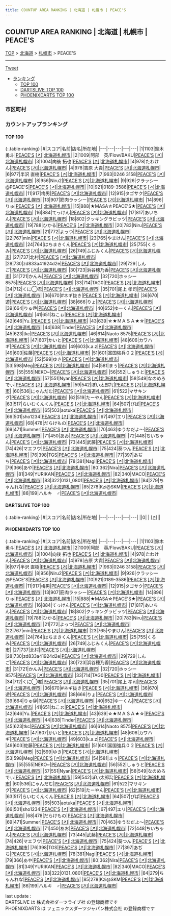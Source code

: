 ```yaml
---
title: COUNTUP AREA RANKING | 北海道 | 札幌市 | PEACE'S
---
```

## COUNTUP AREA RANKING | 北海道 | 札幌市 | PEACE'S

[TOP](/darts/rank/) > [北海道](/darts/rank/北海道/) > [札幌市](/darts/rank/北海道/札幌市/) > PEACE'S

___

<a href="https://twitter.com/share?ref_src=twsrc%5Etfw" data-text="COUNTUP AREA RANKING | 北海道札幌市PEACE'S" class="twitter-share-button" data-hashtags="DARTSLIVE,PHOENIXDARTS,darts,ダーツ" data-show-count="false">Tweet</a>

* [ランキング](#カウントアップランキング)
    * [TOP 100](#top-100)
    * [DARTSLIVE TOP 100](#dartslive-top-100)
    * [PHOENIXDARTS TOP 100](#phoenixdarts-top-100)

### 市区町村

<ul>

</ul>

### カウントアップランキング

#### TOP 100



{:.table-ranking}
|#|スコア|名前|店名|所在地|
|---|---|---|---|---|
|1|1103|<span class="rank-name-pd">鈴木 勇斗</span>|<a href="/darts/rank/shops/92850.html">PEACE'S</a> <a href="https://vs.phoenixdarts.com/jp/shop/shopDetailInfo/s_92850?s_seq=92850">[↗]</a>|<a href="/darts/rank/北海道/札幌市">北海道札幌市</a>|
|2|1009|<span class="rank-name-pd">阿部　英/Flow/BAKU</span>|<a href="/darts/rank/shops/92850.html">PEACE'S</a> <a href="https://vs.phoenixdarts.com/jp/shop/shopDetailInfo/s_92850?s_seq=92850">[↗]</a>|<a href="/darts/rank/北海道/札幌市">北海道札幌市</a>|
|3|1004|<span class="rank-name-pd">向後 拓也</span>|<a href="/darts/rank/shops/92850.html">PEACE'S</a> <a href="https://vs.phoenixdarts.com/jp/shop/shopDetailInfo/s_92850?s_seq=92850">[↗]</a>|<a href="/darts/rank/北海道/札幌市">北海道札幌市</a>|
|4|978|<span class="rank-name-pd">たわけん</span>|<a href="/darts/rank/shops/92850.html">PEACE'S</a> <a href="https://vs.phoenixdarts.com/jp/shop/shopDetailInfo/s_92850?s_seq=92850">[↗]</a>|<a href="/darts/rank/北海道/札幌市">北海道札幌市</a>|
|4|978|<span class="rank-name-pd"><span class="pro-icon-pd"></span>吉原 大貴</span>|<a href="/darts/rank/shops/92850.html">PEACE'S</a> <a href="https://vs.phoenixdarts.com/jp/shop/shopDetailInfo/s_92850?s_seq=92850">[↗]</a>|<a href="/darts/rank/北海道/札幌市">北海道札幌市</a>|
|6|977|<span class="rank-name-pd">半沢 直樹</span>|<a href="/darts/rank/shops/92850.html">PEACE'S</a> <a href="https://vs.phoenixdarts.com/jp/shop/shopDetailInfo/s_92850?s_seq=92850">[↗]</a>|<a href="/darts/rank/北海道/札幌市">北海道札幌市</a>|
|7|963|<span class="rank-name-pd">0246 3158</span>|<a href="/darts/rank/shops/92850.html">PEACE'S</a> <a href="https://vs.phoenixdarts.com/jp/shop/shopDetailInfo/s_92850?s_seq=92850">[↗]</a>|<a href="/darts/rank/北海道/札幌市">北海道札幌市</a>|
|8|956|<span class="rank-name-pd">Niru2</span>|<a href="/darts/rank/shops/92850.html">PEACE'S</a> <a href="https://vs.phoenixdarts.com/jp/shop/shopDetailInfo/s_92850?s_seq=92850">[↗]</a>|<a href="/darts/rank/北海道/札幌市">北海道札幌市</a>|
|9|926|<span class="rank-name-pd">クラッシー@PEACE&#x27;S</span>|<a href="/darts/rank/shops/92850.html">PEACE'S</a> <a href="https://vs.phoenixdarts.com/jp/shop/shopDetailInfo/s_92850?s_seq=92850">[↗]</a>|<a href="/darts/rank/北海道/札幌市">北海道札幌市</a>|
|10|921|<span class="rank-name-pd">0189-3586</span>|<a href="/darts/rank/shops/92850.html">PEACE'S</a> <a href="https://vs.phoenixdarts.com/jp/shop/shopDetailInfo/s_92850?s_seq=92850">[↗]</a>|<a href="/darts/rank/北海道/札幌市">北海道札幌市</a>|
|11|917|<span class="rank-name-pd">梅男</span>|<a href="/darts/rank/shops/92850.html">PEACE'S</a> <a href="https://vs.phoenixdarts.com/jp/shop/shopDetailInfo/s_92850?s_seq=92850">[↗]</a>|<a href="/darts/rank/北海道/札幌市">北海道札幌市</a>|
|12|915|<span class="rank-name-pd">タゴサク</span>|<a href="/darts/rank/shops/92850.html">PEACE'S</a> <a href="https://vs.phoenixdarts.com/jp/shop/shopDetailInfo/s_92850?s_seq=92850">[↗]</a>|<a href="/darts/rank/北海道/札幌市">北海道札幌市</a>|
|13|907|<span class="rank-name-pd">筋肉ラッシー</span>|<a href="/darts/rank/shops/92850.html">PEACE'S</a> <a href="https://vs.phoenixdarts.com/jp/shop/shopDetailInfo/s_92850?s_seq=92850">[↗]</a>|<a href="/darts/rank/北海道/札幌市">北海道札幌市</a>|
|14|896|<span class="rank-name-pd">りゅ</span>|<a href="/darts/rank/shops/92850.html">PEACE'S</a> <a href="https://vs.phoenixdarts.com/jp/shop/shopDetailInfo/s_92850?s_seq=92850">[↗]</a>|<a href="/darts/rank/北海道/札幌市">北海道札幌市</a>|
|15|888|<span class="rank-name-pd">★MASA☆PEACE&#x27;S★</span>|<a href="/darts/rank/shops/92850.html">PEACE'S</a> <a href="https://vs.phoenixdarts.com/jp/shop/shopDetailInfo/s_92850?s_seq=92850">[↗]</a>|<a href="/darts/rank/北海道/札幌市">北海道札幌市</a>|
|16|884|<span class="rank-name-pd">てっけん</span>|<a href="/darts/rank/shops/92850.html">PEACE'S</a> <a href="https://vs.phoenixdarts.com/jp/shop/shopDetailInfo/s_92850?s_seq=92850">[↗]</a>|<a href="/darts/rank/北海道/札幌市">北海道札幌市</a>|
|17|817|<span class="rank-name-pd">あいちん</span>|<a href="/darts/rank/shops/92850.html">PEACE'S</a> <a href="https://vs.phoenixdarts.com/jp/shop/shopDetailInfo/s_92850?s_seq=92850">[↗]</a>|<a href="/darts/rank/北海道/札幌市">北海道札幌市</a>|
|18|802|<span class="rank-name-pd">クッキングラビッツ</span>|<a href="/darts/rank/shops/92850.html">PEACE'S</a> <a href="https://vs.phoenixdarts.com/jp/shop/shopDetailInfo/s_92850?s_seq=92850">[↗]</a>|<a href="/darts/rank/北海道/札幌市">北海道札幌市</a>|
|19|788|<span class="rank-name-pd">ひかる</span>|<a href="/darts/rank/shops/92850.html">PEACE'S</a> <a href="https://vs.phoenixdarts.com/jp/shop/shopDetailInfo/s_92850?s_seq=92850">[↗]</a>|<a href="/darts/rank/北海道/札幌市">北海道札幌市</a>|
|20|783|<span class="rank-name-pd">Niru</span>|<a href="/darts/rank/shops/92850.html">PEACE'S</a> <a href="https://vs.phoenixdarts.com/jp/shop/shopDetailInfo/s_92850?s_seq=92850">[↗]</a>|<a href="/darts/rank/北海道/札幌市">北海道札幌市</a>|
|21|772|<span class="rank-name-pd">よっつ</span>|<a href="/darts/rank/shops/92850.html">PEACE'S</a> <a href="https://vs.phoenixdarts.com/jp/shop/shopDetailInfo/s_92850?s_seq=92850">[↗]</a>|<a href="/darts/rank/北海道/札幌市">北海道札幌市</a>|
|22|767|<span class="rank-name-pd">min</span>|<a href="/darts/rank/shops/92850.html">PEACE'S</a> <a href="https://vs.phoenixdarts.com/jp/shop/shopDetailInfo/s_92850?s_seq=92850">[↗]</a>|<a href="/darts/rank/北海道/札幌市">北海道札幌市</a>|
|23|765|<span class="rank-name-pd">やまけん</span>|<a href="/darts/rank/shops/92850.html">PEACE'S</a> <a href="https://vs.phoenixdarts.com/jp/shop/shopDetailInfo/s_92850?s_seq=92850">[↗]</a>|<a href="/darts/rank/北海道/札幌市">北海道札幌市</a>|
|24|764|<span class="rank-name-pd">はちまきくん</span>|<a href="/darts/rank/shops/92850.html">PEACE'S</a> <a href="https://vs.phoenixdarts.com/jp/shop/shopDetailInfo/s_92850?s_seq=92850">[↗]</a>|<a href="/darts/rank/北海道/札幌市">北海道札幌市</a>|
|25|755|<span class="rank-name-pd">くろみ</span>|<a href="/darts/rank/shops/92850.html">PEACE'S</a> <a href="https://vs.phoenixdarts.com/jp/shop/shopDetailInfo/s_92850?s_seq=92850">[↗]</a>|<a href="/darts/rank/北海道/札幌市">北海道札幌市</a>|
|26|749|<span class="rank-name-pd">ふじみくん</span>|<a href="/darts/rank/shops/92850.html">PEACE'S</a> <a href="https://vs.phoenixdarts.com/jp/shop/shopDetailInfo/s_92850?s_seq=92850">[↗]</a>|<a href="/darts/rank/北海道/札幌市">北海道札幌市</a>|
|27|737|<span class="rank-name-pd">北村</span>|<a href="/darts/rank/shops/92850.html">PEACE'S</a> <a href="https://vs.phoenixdarts.com/jp/shop/shopDetailInfo/s_92850?s_seq=92850">[↗]</a>|<a href="/darts/rank/北海道/札幌市">北海道札幌市</a>|
|28|730|<span class="rank-name-pd">zd833a41924d2e</span>|<a href="/darts/rank/shops/92850.html">PEACE'S</a> <a href="https://vs.phoenixdarts.com/jp/shop/shopDetailInfo/s_92850?s_seq=92850">[↗]</a>|<a href="/darts/rank/北海道/札幌市">北海道札幌市</a>|
|29|729|<span class="rank-name-pd">しんご</span>|<a href="/darts/rank/shops/92850.html">PEACE'S</a> <a href="https://vs.phoenixdarts.com/jp/shop/shopDetailInfo/s_92850?s_seq=92850">[↗]</a>|<a href="/darts/rank/北海道/札幌市">北海道札幌市</a>|
|30|723|<span class="rank-name-pd">浜谷穂乃香</span>|<a href="/darts/rank/shops/92850.html">PEACE'S</a> <a href="https://vs.phoenixdarts.com/jp/shop/shopDetailInfo/s_92850?s_seq=92850">[↗]</a>|<a href="/darts/rank/北海道/札幌市">北海道札幌市</a>|
|31|721|<span class="rank-name-pd">かんみ</span>|<a href="/darts/rank/shops/92850.html">PEACE'S</a> <a href="https://vs.phoenixdarts.com/jp/shop/shopDetailInfo/s_92850?s_seq=92850">[↗]</a>|<a href="/darts/rank/北海道/札幌市">北海道札幌市</a>|
|32|720|<span class="rank-name-pd">ホッシー 8575</span>|<a href="/darts/rank/shops/92850.html">PEACE'S</a> <a href="https://vs.phoenixdarts.com/jp/shop/shopDetailInfo/s_92850?s_seq=92850">[↗]</a>|<a href="/darts/rank/北海道/札幌市">北海道札幌市</a>|
|33|714|<span class="rank-name-pd">TAG0</span>|<a href="/darts/rank/shops/92850.html">PEACE'S</a> <a href="https://vs.phoenixdarts.com/jp/shop/shopDetailInfo/s_92850?s_seq=92850">[↗]</a>|<a href="/darts/rank/北海道/札幌市">北海道札幌市</a>|
|34|712|<span class="rank-name-pd">くに◯君</span>|<a href="/darts/rank/shops/92850.html">PEACE'S</a> <a href="https://vs.phoenixdarts.com/jp/shop/shopDetailInfo/s_92850?s_seq=92850">[↗]</a>|<a href="/darts/rank/北海道/札幌市">北海道札幌市</a>|
|35|701|<span class="rank-name-pd">尾上 孝司</span>|<a href="/darts/rank/shops/92850.html">PEACE'S</a> <a href="https://vs.phoenixdarts.com/jp/shop/shopDetailInfo/s_92850?s_seq=92850">[↗]</a>|<a href="/darts/rank/北海道/札幌市">北海道札幌市</a>|
|36|670|<span class="rank-name-pd">#ネギ抜き</span>|<a href="/darts/rank/shops/92850.html">PEACE'S</a> <a href="https://vs.phoenixdarts.com/jp/shop/shopDetailInfo/s_92850?s_seq=92850">[↗]</a>|<a href="/darts/rank/北海道/札幌市">北海道札幌市</a>|
|36|670|<span class="rank-name-pd">遊</span>|<a href="/darts/rank/shops/92850.html">PEACE'S</a> <a href="https://vs.phoenixdarts.com/jp/shop/shopDetailInfo/s_92850?s_seq=92850">[↗]</a>|<a href="/darts/rank/北海道/札幌市">北海道札幌市</a>|
|38|666|<span class="rank-name-pd">りょ</span>|<a href="/darts/rank/shops/92850.html">PEACE'S</a> <a href="https://vs.phoenixdarts.com/jp/shop/shopDetailInfo/s_92850?s_seq=92850">[↗]</a>|<a href="/darts/rank/北海道/札幌市">北海道札幌市</a>|
|39|664|<span class="rank-name-pd">りゅ@</span>|<a href="/darts/rank/shops/92850.html">PEACE'S</a> <a href="https://vs.phoenixdarts.com/jp/shop/shopDetailInfo/s_92850?s_seq=92850">[↗]</a>|<a href="/darts/rank/北海道/札幌市">北海道札幌市</a>|
|40|652|<span class="rank-name-pd">ゆーくん</span>|<a href="/darts/rank/shops/92850.html">PEACE'S</a> <a href="https://vs.phoenixdarts.com/jp/shop/shopDetailInfo/s_92850?s_seq=92850">[↗]</a>|<a href="/darts/rank/北海道/札幌市">北海道札幌市</a>|
|41|651|<span class="rank-name-pd">ねこぉ</span>|<a href="/darts/rank/shops/92850.html">PEACE'S</a> <a href="https://vs.phoenixdarts.com/jp/shop/shopDetailInfo/s_92850?s_seq=92850">[↗]</a>|<a href="/darts/rank/北海道/札幌市">北海道札幌市</a>|
|42|646|<span class="rank-name-pd">Yu.</span>|<a href="/darts/rank/shops/92850.html">PEACE'S</a> <a href="https://vs.phoenixdarts.com/jp/shop/shopDetailInfo/s_92850?s_seq=92850">[↗]</a>|<a href="/darts/rank/北海道/札幌市">北海道札幌市</a>|
|43|639|<span class="rank-name-pd">☆★ＭＡＳＡ★☆</span>|<a href="/darts/rank/shops/92850.html">PEACE'S</a> <a href="https://vs.phoenixdarts.com/jp/shop/shopDetailInfo/s_92850?s_seq=92850">[↗]</a>|<a href="/darts/rank/北海道/札幌市">北海道札幌市</a>|
|44|638|<span class="rank-name-pd">Tinder</span>|<a href="/darts/rank/shops/92850.html">PEACE'S</a> <a href="https://vs.phoenixdarts.com/jp/shop/shopDetailInfo/s_92850?s_seq=92850">[↗]</a>|<a href="/darts/rank/北海道/札幌市">北海道札幌市</a>|
|45|623|<span class="rank-name-pd">tkc</span>|<a href="/darts/rank/shops/92850.html">PEACE'S</a> <a href="https://vs.phoenixdarts.com/jp/shop/shopDetailInfo/s_92850?s_seq=92850">[↗]</a>|<a href="/darts/rank/北海道/札幌市">北海道札幌市</a>|
|46|614|<span class="rank-name-pd">Naoto 8575</span>|<a href="/darts/rank/shops/92850.html">PEACE'S</a> <a href="https://vs.phoenixdarts.com/jp/shop/shopDetailInfo/s_92850?s_seq=92850">[↗]</a>|<a href="/darts/rank/北海道/札幌市">北海道札幌市</a>|
|47|607|<span class="rank-name-pd">かいと</span>|<a href="/darts/rank/shops/92850.html">PEACE'S</a> <a href="https://vs.phoenixdarts.com/jp/shop/shopDetailInfo/s_92850?s_seq=92850">[↗]</a>|<a href="/darts/rank/北海道/札幌市">北海道札幌市</a>|
|48|606|<span class="rank-name-pd">カワハギ</span>|<a href="/darts/rank/shops/92850.html">PEACE'S</a> <a href="https://vs.phoenixdarts.com/jp/shop/shopDetailInfo/s_92850?s_seq=92850">[↗]</a>|<a href="/darts/rank/北海道/札幌市">北海道札幌市</a>|
|49|603|<span class="rank-name-pd">k.a.z</span>|<a href="/darts/rank/shops/92850.html">PEACE'S</a> <a href="https://vs.phoenixdarts.com/jp/shop/shopDetailInfo/s_92850?s_seq=92850">[↗]</a>|<a href="/darts/rank/北海道/札幌市">北海道札幌市</a>|
|49|603|<span class="rank-name-pd">佐藤</span>|<a href="/darts/rank/shops/92850.html">PEACE'S</a> <a href="https://vs.phoenixdarts.com/jp/shop/shopDetailInfo/s_92850?s_seq=92850">[↗]</a>|<a href="/darts/rank/北海道/札幌市">北海道札幌市</a>|
|51|601|<span class="rank-name-pd">富国強兵０２</span>|<a href="/darts/rank/shops/92850.html">PEACE'S</a> <a href="https://vs.phoenixdarts.com/jp/shop/shopDetailInfo/s_92850?s_seq=92850">[↗]</a>|<a href="/darts/rank/北海道/札幌市">北海道札幌市</a>|
|52|599|<span class="rank-name-pd">ゆき</span>|<a href="/darts/rank/shops/92850.html">PEACE'S</a> <a href="https://vs.phoenixdarts.com/jp/shop/shopDetailInfo/s_92850?s_seq=92850">[↗]</a>|<a href="/darts/rank/北海道/札幌市">北海道札幌市</a>|
|53|598|<span class="rank-name-pd">Meg</span>|<a href="/darts/rank/shops/92850.html">PEACE'S</a> <a href="https://vs.phoenixdarts.com/jp/shop/shopDetailInfo/s_92850?s_seq=92850">[↗]</a>|<a href="/darts/rank/北海道/札幌市">北海道札幌市</a>|
|54|581|<span class="rank-name-pd">まぅ</span>|<a href="/darts/rank/shops/92850.html">PEACE'S</a> <a href="https://vs.phoenixdarts.com/jp/shop/shopDetailInfo/s_92850?s_seq=92850">[↗]</a>|<a href="/darts/rank/北海道/札幌市">北海道札幌市</a>|
|55|555|<span class="rank-name-pd">NEKO~</span>|<a href="/darts/rank/shops/92850.html">PEACE'S</a> <a href="https://vs.phoenixdarts.com/jp/shop/shopDetailInfo/s_92850?s_seq=92850">[↗]</a>|<a href="/darts/rank/北海道/札幌市">北海道札幌市</a>|
|56|552|<span class="rank-name-pd">しゅうと</span>|<a href="/darts/rank/shops/92850.html">PEACE'S</a> <a href="https://vs.phoenixdarts.com/jp/shop/shopDetailInfo/s_92850?s_seq=92850">[↗]</a>|<a href="/darts/rank/北海道/札幌市">北海道札幌市</a>|
|57|551|<span class="rank-name-pd">Nyan</span>|<a href="/darts/rank/shops/92850.html">PEACE'S</a> <a href="https://vs.phoenixdarts.com/jp/shop/shopDetailInfo/s_92850?s_seq=92850">[↗]</a>|<a href="/darts/rank/北海道/札幌市">北海道札幌市</a>|
|58|549|<span class="rank-name-pd">なのめろでぃ</span>|<a href="/darts/rank/shops/92850.html">PEACE'S</a> <a href="https://vs.phoenixdarts.com/jp/shop/shopDetailInfo/s_92850?s_seq=92850">[↗]</a>|<a href="/darts/rank/北海道/札幌市">北海道札幌市</a>|
|59|542|<span class="rank-name-pd">ぽい太郎㌠</span>|<a href="/darts/rank/shops/92850.html">PEACE'S</a> <a href="https://vs.phoenixdarts.com/jp/shop/shopDetailInfo/s_92850?s_seq=92850">[↗]</a>|<a href="/darts/rank/北海道/札幌市">北海道札幌市</a>|
|60|536|<span class="rank-name-pd">にゃんだむ</span>|<a href="/darts/rank/shops/92850.html">PEACE'S</a> <a href="https://vs.phoenixdarts.com/jp/shop/shopDetailInfo/s_92850?s_seq=92850">[↗]</a>|<a href="/darts/rank/北海道/札幌市">北海道札幌市</a>|
|61|522|<span class="rank-name-pd">マサキング</span>|<a href="/darts/rank/shops/92850.html">PEACE'S</a> <a href="https://vs.phoenixdarts.com/jp/shop/shopDetailInfo/s_92850?s_seq=92850">[↗]</a>|<a href="/darts/rank/北海道/札幌市">北海道札幌市</a>|
|62|519|<span class="rank-name-pd">たーやん</span>|<a href="/darts/rank/shops/92850.html">PEACE'S</a> <a href="https://vs.phoenixdarts.com/jp/shop/shopDetailInfo/s_92850?s_seq=92850">[↗]</a>|<a href="/darts/rank/北海道/札幌市">北海道札幌市</a>|
|63|517|<span class="rank-name-pd">らいむくんくん</span>|<a href="/darts/rank/shops/92850.html">PEACE'S</a> <a href="https://vs.phoenixdarts.com/jp/shop/shopDetailInfo/s_92850?s_seq=92850">[↗]</a>|<a href="/darts/rank/北海道/札幌市">北海道札幌市</a>|
|64|507|<span class="rank-name-pd">ぴぱ</span>|<a href="/darts/rank/shops/92850.html">PEACE'S</a> <a href="https://vs.phoenixdarts.com/jp/shop/shopDetailInfo/s_92850?s_seq=92850">[↗]</a>|<a href="/darts/rank/北海道/札幌市">北海道札幌市</a>|
|65|503|<span class="rank-name-pd">aotuka</span>|<a href="/darts/rank/shops/92850.html">PEACE'S</a> <a href="https://vs.phoenixdarts.com/jp/shop/shopDetailInfo/s_92850?s_seq=92850">[↗]</a>|<a href="/darts/rank/北海道/札幌市">北海道札幌市</a>|
|66|501|<span class="rank-name-pd">sho1234</span>|<a href="/darts/rank/shops/92850.html">PEACE'S</a> <a href="https://vs.phoenixdarts.com/jp/shop/shopDetailInfo/s_92850?s_seq=92850">[↗]</a>|<a href="/darts/rank/北海道/札幌市">北海道札幌市</a>|
|67|497|<span class="rank-name-pd">エリ</span>|<a href="/darts/rank/shops/92850.html">PEACE'S</a> <a href="https://vs.phoenixdarts.com/jp/shop/shopDetailInfo/s_92850?s_seq=92850">[↗]</a>|<a href="/darts/rank/北海道/札幌市">北海道札幌市</a>|
|68|478|<span class="rank-name-pd">だらけもの</span>|<a href="/darts/rank/shops/92850.html">PEACE'S</a> <a href="https://vs.phoenixdarts.com/jp/shop/shopDetailInfo/s_92850?s_seq=92850">[↗]</a>|<a href="/darts/rank/北海道/札幌市">北海道札幌市</a>|
|69|471|<span class="rank-name-pd">Summer</span>|<a href="/darts/rank/shops/92850.html">PEACE'S</a> <a href="https://vs.phoenixdarts.com/jp/shop/shopDetailInfo/s_92850?s_seq=92850">[↗]</a>|<a href="/darts/rank/北海道/札幌市">北海道札幌市</a>|
|70|463|<span class="rank-name-pd">ゆうなだよ〜</span>|<a href="/darts/rank/shops/92850.html">PEACE'S</a> <a href="https://vs.phoenixdarts.com/jp/shop/shopDetailInfo/s_92850?s_seq=92850">[↗]</a>|<a href="/darts/rank/北海道/札幌市">北海道札幌市</a>|
|71|450|<span class="rank-name-pd">あお</span>|<a href="/darts/rank/shops/92850.html">PEACE'S</a> <a href="https://vs.phoenixdarts.com/jp/shop/shopDetailInfo/s_92850?s_seq=92850">[↗]</a>|<a href="/darts/rank/北海道/札幌市">北海道札幌市</a>|
|72|448|<span class="rank-name-pd">ちいちゃん</span>|<a href="/darts/rank/shops/92850.html">PEACE'S</a> <a href="https://vs.phoenixdarts.com/jp/shop/shopDetailInfo/s_92850?s_seq=92850">[↗]</a>|<a href="/darts/rank/北海道/札幌市">北海道札幌市</a>|
|73|445|<span class="rank-name-pd">武藤</span>|<a href="/darts/rank/shops/92850.html">PEACE'S</a> <a href="https://vs.phoenixdarts.com/jp/shop/shopDetailInfo/s_92850?s_seq=92850">[↗]</a>|<a href="/darts/rank/北海道/札幌市">北海道札幌市</a>|
|74|426|<span class="rank-name-pd">マエフウ</span>|<a href="/darts/rank/shops/92850.html">PEACE'S</a> <a href="https://vs.phoenixdarts.com/jp/shop/shopDetailInfo/s_92850?s_seq=92850">[↗]</a>|<a href="/darts/rank/北海道/札幌市">北海道札幌市</a>|
|75|424|<span class="rank-name-pd">葵つん</span>|<a href="/darts/rank/shops/92850.html">PEACE'S</a> <a href="https://vs.phoenixdarts.com/jp/shop/shopDetailInfo/s_92850?s_seq=92850">[↗]</a>|<a href="/darts/rank/北海道/札幌市">北海道札幌市</a>|
|76|398|<span class="rank-name-pd">TGS</span>|<a href="/darts/rank/shops/92850.html">PEACE'S</a> <a href="https://vs.phoenixdarts.com/jp/shop/shopDetailInfo/s_92850?s_seq=92850">[↗]</a>|<a href="/darts/rank/北海道/札幌市">北海道札幌市</a>|
|77|397|<span class="rank-name-pd">あぢち</span>|<a href="/darts/rank/shops/92850.html">PEACE'S</a> <a href="https://vs.phoenixdarts.com/jp/shop/shopDetailInfo/s_92850?s_seq=92850">[↗]</a>|<a href="/darts/rank/北海道/札幌市">北海道札幌市</a>|
|78|381|<span class="rank-name-pd">Nagi</span>|<a href="/darts/rank/shops/92850.html">PEACE'S</a> <a href="https://vs.phoenixdarts.com/jp/shop/shopDetailInfo/s_92850?s_seq=92850">[↗]</a>|<a href="/darts/rank/北海道/札幌市">北海道札幌市</a>|
|79|366|<span class="rank-name-pd">あや</span>|<a href="/darts/rank/shops/92850.html">PEACE'S</a> <a href="https://vs.phoenixdarts.com/jp/shop/shopDetailInfo/s_92850?s_seq=92850">[↗]</a>|<a href="/darts/rank/北海道/札幌市">北海道札幌市</a>|
|80|362|<span class="rank-name-pd">Nira</span>|<a href="/darts/rank/shops/92850.html">PEACE'S</a> <a href="https://vs.phoenixdarts.com/jp/shop/shopDetailInfo/s_92850?s_seq=92850">[↗]</a>|<a href="/darts/rank/北海道/札幌市">北海道札幌市</a>|
|81|349|<span class="rank-name-pd">YURIKAN</span>|<a href="/darts/rank/shops/92850.html">PEACE'S</a> <a href="https://vs.phoenixdarts.com/jp/shop/shopDetailInfo/s_92850?s_seq=92850">[↗]</a>|<a href="/darts/rank/北海道/札幌市">北海道札幌市</a>|
|82|340|<span class="rank-name-pd">MACO</span>|<a href="/darts/rank/shops/92850.html">PEACE'S</a> <a href="https://vs.phoenixdarts.com/jp/shop/shopDetailInfo/s_92850?s_seq=92850">[↗]</a>|<a href="/darts/rank/北海道/札幌市">北海道札幌市</a>|
|83|322|<span class="rank-name-pd">0131_0801</span>|<a href="/darts/rank/shops/92850.html">PEACE'S</a> <a href="https://vs.phoenixdarts.com/jp/shop/shopDetailInfo/s_92850?s_seq=92850">[↗]</a>|<a href="/darts/rank/北海道/札幌市">北海道札幌市</a>|
|84|279|<span class="rank-name-pd">ちゃんれな</span>|<a href="/darts/rank/shops/92850.html">PEACE'S</a> <a href="https://vs.phoenixdarts.com/jp/shop/shopDetailInfo/s_92850?s_seq=92850">[↗]</a>|<a href="/darts/rank/北海道/札幌市">北海道札幌市</a>|
|85|278|<span class="rank-name-pd">Kzi@SKM</span>|<a href="/darts/rank/shops/92850.html">PEACE'S</a> <a href="https://vs.phoenixdarts.com/jp/shop/shopDetailInfo/s_92850?s_seq=92850">[↗]</a>|<a href="/darts/rank/北海道/札幌市">北海道札幌市</a>|
|86|199|<span class="rank-name-pd">ハルキ　♂️</span>|<a href="/darts/rank/shops/92850.html">PEACE'S</a> <a href="https://vs.phoenixdarts.com/jp/shop/shopDetailInfo/s_92850?s_seq=92850">[↗]</a>|<a href="/darts/rank/北海道/札幌市">北海道札幌市</a>|


#### DARTSLIVE TOP 100



{:.table-ranking}
|#|スコア|名前|店名|所在地|
|---|---|---|---|---|
||0|<span class="rank-name-dl"> </span>|<a href="/darts/rank/shops/.html"></a> <a href="">[↗]</a>|<a href="/darts/rank//"></a>|


#### PHOENIXDARTS TOP 100



{:.table-ranking}
|#|スコア|名前|店名|所在地|
|---|---|---|---|---|
|1|1103|<span class="rank-name-pd">鈴木 勇斗</span>|<a href="/darts/rank/shops/92850.html">PEACE'S</a> <a href="https://vs.phoenixdarts.com/jp/shop/shopDetailInfo/s_92850?s_seq=92850">[↗]</a>|<a href="/darts/rank/北海道/札幌市">北海道札幌市</a>|
|2|1009|<span class="rank-name-pd">阿部　英/Flow/BAKU</span>|<a href="/darts/rank/shops/92850.html">PEACE'S</a> <a href="https://vs.phoenixdarts.com/jp/shop/shopDetailInfo/s_92850?s_seq=92850">[↗]</a>|<a href="/darts/rank/北海道/札幌市">北海道札幌市</a>|
|3|1004|<span class="rank-name-pd">向後 拓也</span>|<a href="/darts/rank/shops/92850.html">PEACE'S</a> <a href="https://vs.phoenixdarts.com/jp/shop/shopDetailInfo/s_92850?s_seq=92850">[↗]</a>|<a href="/darts/rank/北海道/札幌市">北海道札幌市</a>|
|4|978|<span class="rank-name-pd">たわけん</span>|<a href="/darts/rank/shops/92850.html">PEACE'S</a> <a href="https://vs.phoenixdarts.com/jp/shop/shopDetailInfo/s_92850?s_seq=92850">[↗]</a>|<a href="/darts/rank/北海道/札幌市">北海道札幌市</a>|
|4|978|<span class="rank-name-pd"><span class="pro-icon-pd"></span>吉原 大貴</span>|<a href="/darts/rank/shops/92850.html">PEACE'S</a> <a href="https://vs.phoenixdarts.com/jp/shop/shopDetailInfo/s_92850?s_seq=92850">[↗]</a>|<a href="/darts/rank/北海道/札幌市">北海道札幌市</a>|
|6|977|<span class="rank-name-pd">半沢 直樹</span>|<a href="/darts/rank/shops/92850.html">PEACE'S</a> <a href="https://vs.phoenixdarts.com/jp/shop/shopDetailInfo/s_92850?s_seq=92850">[↗]</a>|<a href="/darts/rank/北海道/札幌市">北海道札幌市</a>|
|7|963|<span class="rank-name-pd">0246 3158</span>|<a href="/darts/rank/shops/92850.html">PEACE'S</a> <a href="https://vs.phoenixdarts.com/jp/shop/shopDetailInfo/s_92850?s_seq=92850">[↗]</a>|<a href="/darts/rank/北海道/札幌市">北海道札幌市</a>|
|8|956|<span class="rank-name-pd">Niru2</span>|<a href="/darts/rank/shops/92850.html">PEACE'S</a> <a href="https://vs.phoenixdarts.com/jp/shop/shopDetailInfo/s_92850?s_seq=92850">[↗]</a>|<a href="/darts/rank/北海道/札幌市">北海道札幌市</a>|
|9|926|<span class="rank-name-pd">クラッシー@PEACE&#x27;S</span>|<a href="/darts/rank/shops/92850.html">PEACE'S</a> <a href="https://vs.phoenixdarts.com/jp/shop/shopDetailInfo/s_92850?s_seq=92850">[↗]</a>|<a href="/darts/rank/北海道/札幌市">北海道札幌市</a>|
|10|921|<span class="rank-name-pd">0189-3586</span>|<a href="/darts/rank/shops/92850.html">PEACE'S</a> <a href="https://vs.phoenixdarts.com/jp/shop/shopDetailInfo/s_92850?s_seq=92850">[↗]</a>|<a href="/darts/rank/北海道/札幌市">北海道札幌市</a>|
|11|917|<span class="rank-name-pd">梅男</span>|<a href="/darts/rank/shops/92850.html">PEACE'S</a> <a href="https://vs.phoenixdarts.com/jp/shop/shopDetailInfo/s_92850?s_seq=92850">[↗]</a>|<a href="/darts/rank/北海道/札幌市">北海道札幌市</a>|
|12|915|<span class="rank-name-pd">タゴサク</span>|<a href="/darts/rank/shops/92850.html">PEACE'S</a> <a href="https://vs.phoenixdarts.com/jp/shop/shopDetailInfo/s_92850?s_seq=92850">[↗]</a>|<a href="/darts/rank/北海道/札幌市">北海道札幌市</a>|
|13|907|<span class="rank-name-pd">筋肉ラッシー</span>|<a href="/darts/rank/shops/92850.html">PEACE'S</a> <a href="https://vs.phoenixdarts.com/jp/shop/shopDetailInfo/s_92850?s_seq=92850">[↗]</a>|<a href="/darts/rank/北海道/札幌市">北海道札幌市</a>|
|14|896|<span class="rank-name-pd">りゅ</span>|<a href="/darts/rank/shops/92850.html">PEACE'S</a> <a href="https://vs.phoenixdarts.com/jp/shop/shopDetailInfo/s_92850?s_seq=92850">[↗]</a>|<a href="/darts/rank/北海道/札幌市">北海道札幌市</a>|
|15|888|<span class="rank-name-pd">★MASA☆PEACE&#x27;S★</span>|<a href="/darts/rank/shops/92850.html">PEACE'S</a> <a href="https://vs.phoenixdarts.com/jp/shop/shopDetailInfo/s_92850?s_seq=92850">[↗]</a>|<a href="/darts/rank/北海道/札幌市">北海道札幌市</a>|
|16|884|<span class="rank-name-pd">てっけん</span>|<a href="/darts/rank/shops/92850.html">PEACE'S</a> <a href="https://vs.phoenixdarts.com/jp/shop/shopDetailInfo/s_92850?s_seq=92850">[↗]</a>|<a href="/darts/rank/北海道/札幌市">北海道札幌市</a>|
|17|817|<span class="rank-name-pd">あいちん</span>|<a href="/darts/rank/shops/92850.html">PEACE'S</a> <a href="https://vs.phoenixdarts.com/jp/shop/shopDetailInfo/s_92850?s_seq=92850">[↗]</a>|<a href="/darts/rank/北海道/札幌市">北海道札幌市</a>|
|18|802|<span class="rank-name-pd">クッキングラビッツ</span>|<a href="/darts/rank/shops/92850.html">PEACE'S</a> <a href="https://vs.phoenixdarts.com/jp/shop/shopDetailInfo/s_92850?s_seq=92850">[↗]</a>|<a href="/darts/rank/北海道/札幌市">北海道札幌市</a>|
|19|788|<span class="rank-name-pd">ひかる</span>|<a href="/darts/rank/shops/92850.html">PEACE'S</a> <a href="https://vs.phoenixdarts.com/jp/shop/shopDetailInfo/s_92850?s_seq=92850">[↗]</a>|<a href="/darts/rank/北海道/札幌市">北海道札幌市</a>|
|20|783|<span class="rank-name-pd">Niru</span>|<a href="/darts/rank/shops/92850.html">PEACE'S</a> <a href="https://vs.phoenixdarts.com/jp/shop/shopDetailInfo/s_92850?s_seq=92850">[↗]</a>|<a href="/darts/rank/北海道/札幌市">北海道札幌市</a>|
|21|772|<span class="rank-name-pd">よっつ</span>|<a href="/darts/rank/shops/92850.html">PEACE'S</a> <a href="https://vs.phoenixdarts.com/jp/shop/shopDetailInfo/s_92850?s_seq=92850">[↗]</a>|<a href="/darts/rank/北海道/札幌市">北海道札幌市</a>|
|22|767|<span class="rank-name-pd">min</span>|<a href="/darts/rank/shops/92850.html">PEACE'S</a> <a href="https://vs.phoenixdarts.com/jp/shop/shopDetailInfo/s_92850?s_seq=92850">[↗]</a>|<a href="/darts/rank/北海道/札幌市">北海道札幌市</a>|
|23|765|<span class="rank-name-pd">やまけん</span>|<a href="/darts/rank/shops/92850.html">PEACE'S</a> <a href="https://vs.phoenixdarts.com/jp/shop/shopDetailInfo/s_92850?s_seq=92850">[↗]</a>|<a href="/darts/rank/北海道/札幌市">北海道札幌市</a>|
|24|764|<span class="rank-name-pd">はちまきくん</span>|<a href="/darts/rank/shops/92850.html">PEACE'S</a> <a href="https://vs.phoenixdarts.com/jp/shop/shopDetailInfo/s_92850?s_seq=92850">[↗]</a>|<a href="/darts/rank/北海道/札幌市">北海道札幌市</a>|
|25|755|<span class="rank-name-pd">くろみ</span>|<a href="/darts/rank/shops/92850.html">PEACE'S</a> <a href="https://vs.phoenixdarts.com/jp/shop/shopDetailInfo/s_92850?s_seq=92850">[↗]</a>|<a href="/darts/rank/北海道/札幌市">北海道札幌市</a>|
|26|749|<span class="rank-name-pd">ふじみくん</span>|<a href="/darts/rank/shops/92850.html">PEACE'S</a> <a href="https://vs.phoenixdarts.com/jp/shop/shopDetailInfo/s_92850?s_seq=92850">[↗]</a>|<a href="/darts/rank/北海道/札幌市">北海道札幌市</a>|
|27|737|<span class="rank-name-pd">北村</span>|<a href="/darts/rank/shops/92850.html">PEACE'S</a> <a href="https://vs.phoenixdarts.com/jp/shop/shopDetailInfo/s_92850?s_seq=92850">[↗]</a>|<a href="/darts/rank/北海道/札幌市">北海道札幌市</a>|
|28|730|<span class="rank-name-pd">zd833a41924d2e</span>|<a href="/darts/rank/shops/92850.html">PEACE'S</a> <a href="https://vs.phoenixdarts.com/jp/shop/shopDetailInfo/s_92850?s_seq=92850">[↗]</a>|<a href="/darts/rank/北海道/札幌市">北海道札幌市</a>|
|29|729|<span class="rank-name-pd">しんご</span>|<a href="/darts/rank/shops/92850.html">PEACE'S</a> <a href="https://vs.phoenixdarts.com/jp/shop/shopDetailInfo/s_92850?s_seq=92850">[↗]</a>|<a href="/darts/rank/北海道/札幌市">北海道札幌市</a>|
|30|723|<span class="rank-name-pd">浜谷穂乃香</span>|<a href="/darts/rank/shops/92850.html">PEACE'S</a> <a href="https://vs.phoenixdarts.com/jp/shop/shopDetailInfo/s_92850?s_seq=92850">[↗]</a>|<a href="/darts/rank/北海道/札幌市">北海道札幌市</a>|
|31|721|<span class="rank-name-pd">かんみ</span>|<a href="/darts/rank/shops/92850.html">PEACE'S</a> <a href="https://vs.phoenixdarts.com/jp/shop/shopDetailInfo/s_92850?s_seq=92850">[↗]</a>|<a href="/darts/rank/北海道/札幌市">北海道札幌市</a>|
|32|720|<span class="rank-name-pd">ホッシー 8575</span>|<a href="/darts/rank/shops/92850.html">PEACE'S</a> <a href="https://vs.phoenixdarts.com/jp/shop/shopDetailInfo/s_92850?s_seq=92850">[↗]</a>|<a href="/darts/rank/北海道/札幌市">北海道札幌市</a>|
|33|714|<span class="rank-name-pd">TAG0</span>|<a href="/darts/rank/shops/92850.html">PEACE'S</a> <a href="https://vs.phoenixdarts.com/jp/shop/shopDetailInfo/s_92850?s_seq=92850">[↗]</a>|<a href="/darts/rank/北海道/札幌市">北海道札幌市</a>|
|34|712|<span class="rank-name-pd">くに◯君</span>|<a href="/darts/rank/shops/92850.html">PEACE'S</a> <a href="https://vs.phoenixdarts.com/jp/shop/shopDetailInfo/s_92850?s_seq=92850">[↗]</a>|<a href="/darts/rank/北海道/札幌市">北海道札幌市</a>|
|35|701|<span class="rank-name-pd">尾上 孝司</span>|<a href="/darts/rank/shops/92850.html">PEACE'S</a> <a href="https://vs.phoenixdarts.com/jp/shop/shopDetailInfo/s_92850?s_seq=92850">[↗]</a>|<a href="/darts/rank/北海道/札幌市">北海道札幌市</a>|
|36|670|<span class="rank-name-pd">#ネギ抜き</span>|<a href="/darts/rank/shops/92850.html">PEACE'S</a> <a href="https://vs.phoenixdarts.com/jp/shop/shopDetailInfo/s_92850?s_seq=92850">[↗]</a>|<a href="/darts/rank/北海道/札幌市">北海道札幌市</a>|
|36|670|<span class="rank-name-pd">遊</span>|<a href="/darts/rank/shops/92850.html">PEACE'S</a> <a href="https://vs.phoenixdarts.com/jp/shop/shopDetailInfo/s_92850?s_seq=92850">[↗]</a>|<a href="/darts/rank/北海道/札幌市">北海道札幌市</a>|
|38|666|<span class="rank-name-pd">りょ</span>|<a href="/darts/rank/shops/92850.html">PEACE'S</a> <a href="https://vs.phoenixdarts.com/jp/shop/shopDetailInfo/s_92850?s_seq=92850">[↗]</a>|<a href="/darts/rank/北海道/札幌市">北海道札幌市</a>|
|39|664|<span class="rank-name-pd">りゅ@</span>|<a href="/darts/rank/shops/92850.html">PEACE'S</a> <a href="https://vs.phoenixdarts.com/jp/shop/shopDetailInfo/s_92850?s_seq=92850">[↗]</a>|<a href="/darts/rank/北海道/札幌市">北海道札幌市</a>|
|40|652|<span class="rank-name-pd">ゆーくん</span>|<a href="/darts/rank/shops/92850.html">PEACE'S</a> <a href="https://vs.phoenixdarts.com/jp/shop/shopDetailInfo/s_92850?s_seq=92850">[↗]</a>|<a href="/darts/rank/北海道/札幌市">北海道札幌市</a>|
|41|651|<span class="rank-name-pd">ねこぉ</span>|<a href="/darts/rank/shops/92850.html">PEACE'S</a> <a href="https://vs.phoenixdarts.com/jp/shop/shopDetailInfo/s_92850?s_seq=92850">[↗]</a>|<a href="/darts/rank/北海道/札幌市">北海道札幌市</a>|
|42|646|<span class="rank-name-pd">Yu.</span>|<a href="/darts/rank/shops/92850.html">PEACE'S</a> <a href="https://vs.phoenixdarts.com/jp/shop/shopDetailInfo/s_92850?s_seq=92850">[↗]</a>|<a href="/darts/rank/北海道/札幌市">北海道札幌市</a>|
|43|639|<span class="rank-name-pd">☆★ＭＡＳＡ★☆</span>|<a href="/darts/rank/shops/92850.html">PEACE'S</a> <a href="https://vs.phoenixdarts.com/jp/shop/shopDetailInfo/s_92850?s_seq=92850">[↗]</a>|<a href="/darts/rank/北海道/札幌市">北海道札幌市</a>|
|44|638|<span class="rank-name-pd">Tinder</span>|<a href="/darts/rank/shops/92850.html">PEACE'S</a> <a href="https://vs.phoenixdarts.com/jp/shop/shopDetailInfo/s_92850?s_seq=92850">[↗]</a>|<a href="/darts/rank/北海道/札幌市">北海道札幌市</a>|
|45|623|<span class="rank-name-pd">tkc</span>|<a href="/darts/rank/shops/92850.html">PEACE'S</a> <a href="https://vs.phoenixdarts.com/jp/shop/shopDetailInfo/s_92850?s_seq=92850">[↗]</a>|<a href="/darts/rank/北海道/札幌市">北海道札幌市</a>|
|46|614|<span class="rank-name-pd">Naoto 8575</span>|<a href="/darts/rank/shops/92850.html">PEACE'S</a> <a href="https://vs.phoenixdarts.com/jp/shop/shopDetailInfo/s_92850?s_seq=92850">[↗]</a>|<a href="/darts/rank/北海道/札幌市">北海道札幌市</a>|
|47|607|<span class="rank-name-pd">かいと</span>|<a href="/darts/rank/shops/92850.html">PEACE'S</a> <a href="https://vs.phoenixdarts.com/jp/shop/shopDetailInfo/s_92850?s_seq=92850">[↗]</a>|<a href="/darts/rank/北海道/札幌市">北海道札幌市</a>|
|48|606|<span class="rank-name-pd">カワハギ</span>|<a href="/darts/rank/shops/92850.html">PEACE'S</a> <a href="https://vs.phoenixdarts.com/jp/shop/shopDetailInfo/s_92850?s_seq=92850">[↗]</a>|<a href="/darts/rank/北海道/札幌市">北海道札幌市</a>|
|49|603|<span class="rank-name-pd">k.a.z</span>|<a href="/darts/rank/shops/92850.html">PEACE'S</a> <a href="https://vs.phoenixdarts.com/jp/shop/shopDetailInfo/s_92850?s_seq=92850">[↗]</a>|<a href="/darts/rank/北海道/札幌市">北海道札幌市</a>|
|49|603|<span class="rank-name-pd">佐藤</span>|<a href="/darts/rank/shops/92850.html">PEACE'S</a> <a href="https://vs.phoenixdarts.com/jp/shop/shopDetailInfo/s_92850?s_seq=92850">[↗]</a>|<a href="/darts/rank/北海道/札幌市">北海道札幌市</a>|
|51|601|<span class="rank-name-pd">富国強兵０２</span>|<a href="/darts/rank/shops/92850.html">PEACE'S</a> <a href="https://vs.phoenixdarts.com/jp/shop/shopDetailInfo/s_92850?s_seq=92850">[↗]</a>|<a href="/darts/rank/北海道/札幌市">北海道札幌市</a>|
|52|599|<span class="rank-name-pd">ゆき</span>|<a href="/darts/rank/shops/92850.html">PEACE'S</a> <a href="https://vs.phoenixdarts.com/jp/shop/shopDetailInfo/s_92850?s_seq=92850">[↗]</a>|<a href="/darts/rank/北海道/札幌市">北海道札幌市</a>|
|53|598|<span class="rank-name-pd">Meg</span>|<a href="/darts/rank/shops/92850.html">PEACE'S</a> <a href="https://vs.phoenixdarts.com/jp/shop/shopDetailInfo/s_92850?s_seq=92850">[↗]</a>|<a href="/darts/rank/北海道/札幌市">北海道札幌市</a>|
|54|581|<span class="rank-name-pd">まぅ</span>|<a href="/darts/rank/shops/92850.html">PEACE'S</a> <a href="https://vs.phoenixdarts.com/jp/shop/shopDetailInfo/s_92850?s_seq=92850">[↗]</a>|<a href="/darts/rank/北海道/札幌市">北海道札幌市</a>|
|55|555|<span class="rank-name-pd">NEKO~</span>|<a href="/darts/rank/shops/92850.html">PEACE'S</a> <a href="https://vs.phoenixdarts.com/jp/shop/shopDetailInfo/s_92850?s_seq=92850">[↗]</a>|<a href="/darts/rank/北海道/札幌市">北海道札幌市</a>|
|56|552|<span class="rank-name-pd">しゅうと</span>|<a href="/darts/rank/shops/92850.html">PEACE'S</a> <a href="https://vs.phoenixdarts.com/jp/shop/shopDetailInfo/s_92850?s_seq=92850">[↗]</a>|<a href="/darts/rank/北海道/札幌市">北海道札幌市</a>|
|57|551|<span class="rank-name-pd">Nyan</span>|<a href="/darts/rank/shops/92850.html">PEACE'S</a> <a href="https://vs.phoenixdarts.com/jp/shop/shopDetailInfo/s_92850?s_seq=92850">[↗]</a>|<a href="/darts/rank/北海道/札幌市">北海道札幌市</a>|
|58|549|<span class="rank-name-pd">なのめろでぃ</span>|<a href="/darts/rank/shops/92850.html">PEACE'S</a> <a href="https://vs.phoenixdarts.com/jp/shop/shopDetailInfo/s_92850?s_seq=92850">[↗]</a>|<a href="/darts/rank/北海道/札幌市">北海道札幌市</a>|
|59|542|<span class="rank-name-pd">ぽい太郎㌠</span>|<a href="/darts/rank/shops/92850.html">PEACE'S</a> <a href="https://vs.phoenixdarts.com/jp/shop/shopDetailInfo/s_92850?s_seq=92850">[↗]</a>|<a href="/darts/rank/北海道/札幌市">北海道札幌市</a>|
|60|536|<span class="rank-name-pd">にゃんだむ</span>|<a href="/darts/rank/shops/92850.html">PEACE'S</a> <a href="https://vs.phoenixdarts.com/jp/shop/shopDetailInfo/s_92850?s_seq=92850">[↗]</a>|<a href="/darts/rank/北海道/札幌市">北海道札幌市</a>|
|61|522|<span class="rank-name-pd">マサキング</span>|<a href="/darts/rank/shops/92850.html">PEACE'S</a> <a href="https://vs.phoenixdarts.com/jp/shop/shopDetailInfo/s_92850?s_seq=92850">[↗]</a>|<a href="/darts/rank/北海道/札幌市">北海道札幌市</a>|
|62|519|<span class="rank-name-pd">たーやん</span>|<a href="/darts/rank/shops/92850.html">PEACE'S</a> <a href="https://vs.phoenixdarts.com/jp/shop/shopDetailInfo/s_92850?s_seq=92850">[↗]</a>|<a href="/darts/rank/北海道/札幌市">北海道札幌市</a>|
|63|517|<span class="rank-name-pd">らいむくんくん</span>|<a href="/darts/rank/shops/92850.html">PEACE'S</a> <a href="https://vs.phoenixdarts.com/jp/shop/shopDetailInfo/s_92850?s_seq=92850">[↗]</a>|<a href="/darts/rank/北海道/札幌市">北海道札幌市</a>|
|64|507|<span class="rank-name-pd">ぴぱ</span>|<a href="/darts/rank/shops/92850.html">PEACE'S</a> <a href="https://vs.phoenixdarts.com/jp/shop/shopDetailInfo/s_92850?s_seq=92850">[↗]</a>|<a href="/darts/rank/北海道/札幌市">北海道札幌市</a>|
|65|503|<span class="rank-name-pd">aotuka</span>|<a href="/darts/rank/shops/92850.html">PEACE'S</a> <a href="https://vs.phoenixdarts.com/jp/shop/shopDetailInfo/s_92850?s_seq=92850">[↗]</a>|<a href="/darts/rank/北海道/札幌市">北海道札幌市</a>|
|66|501|<span class="rank-name-pd">sho1234</span>|<a href="/darts/rank/shops/92850.html">PEACE'S</a> <a href="https://vs.phoenixdarts.com/jp/shop/shopDetailInfo/s_92850?s_seq=92850">[↗]</a>|<a href="/darts/rank/北海道/札幌市">北海道札幌市</a>|
|67|497|<span class="rank-name-pd">エリ</span>|<a href="/darts/rank/shops/92850.html">PEACE'S</a> <a href="https://vs.phoenixdarts.com/jp/shop/shopDetailInfo/s_92850?s_seq=92850">[↗]</a>|<a href="/darts/rank/北海道/札幌市">北海道札幌市</a>|
|68|478|<span class="rank-name-pd">だらけもの</span>|<a href="/darts/rank/shops/92850.html">PEACE'S</a> <a href="https://vs.phoenixdarts.com/jp/shop/shopDetailInfo/s_92850?s_seq=92850">[↗]</a>|<a href="/darts/rank/北海道/札幌市">北海道札幌市</a>|
|69|471|<span class="rank-name-pd">Summer</span>|<a href="/darts/rank/shops/92850.html">PEACE'S</a> <a href="https://vs.phoenixdarts.com/jp/shop/shopDetailInfo/s_92850?s_seq=92850">[↗]</a>|<a href="/darts/rank/北海道/札幌市">北海道札幌市</a>|
|70|463|<span class="rank-name-pd">ゆうなだよ〜</span>|<a href="/darts/rank/shops/92850.html">PEACE'S</a> <a href="https://vs.phoenixdarts.com/jp/shop/shopDetailInfo/s_92850?s_seq=92850">[↗]</a>|<a href="/darts/rank/北海道/札幌市">北海道札幌市</a>|
|71|450|<span class="rank-name-pd">あお</span>|<a href="/darts/rank/shops/92850.html">PEACE'S</a> <a href="https://vs.phoenixdarts.com/jp/shop/shopDetailInfo/s_92850?s_seq=92850">[↗]</a>|<a href="/darts/rank/北海道/札幌市">北海道札幌市</a>|
|72|448|<span class="rank-name-pd">ちいちゃん</span>|<a href="/darts/rank/shops/92850.html">PEACE'S</a> <a href="https://vs.phoenixdarts.com/jp/shop/shopDetailInfo/s_92850?s_seq=92850">[↗]</a>|<a href="/darts/rank/北海道/札幌市">北海道札幌市</a>|
|73|445|<span class="rank-name-pd">武藤</span>|<a href="/darts/rank/shops/92850.html">PEACE'S</a> <a href="https://vs.phoenixdarts.com/jp/shop/shopDetailInfo/s_92850?s_seq=92850">[↗]</a>|<a href="/darts/rank/北海道/札幌市">北海道札幌市</a>|
|74|426|<span class="rank-name-pd">マエフウ</span>|<a href="/darts/rank/shops/92850.html">PEACE'S</a> <a href="https://vs.phoenixdarts.com/jp/shop/shopDetailInfo/s_92850?s_seq=92850">[↗]</a>|<a href="/darts/rank/北海道/札幌市">北海道札幌市</a>|
|75|424|<span class="rank-name-pd">葵つん</span>|<a href="/darts/rank/shops/92850.html">PEACE'S</a> <a href="https://vs.phoenixdarts.com/jp/shop/shopDetailInfo/s_92850?s_seq=92850">[↗]</a>|<a href="/darts/rank/北海道/札幌市">北海道札幌市</a>|
|76|398|<span class="rank-name-pd">TGS</span>|<a href="/darts/rank/shops/92850.html">PEACE'S</a> <a href="https://vs.phoenixdarts.com/jp/shop/shopDetailInfo/s_92850?s_seq=92850">[↗]</a>|<a href="/darts/rank/北海道/札幌市">北海道札幌市</a>|
|77|397|<span class="rank-name-pd">あぢち</span>|<a href="/darts/rank/shops/92850.html">PEACE'S</a> <a href="https://vs.phoenixdarts.com/jp/shop/shopDetailInfo/s_92850?s_seq=92850">[↗]</a>|<a href="/darts/rank/北海道/札幌市">北海道札幌市</a>|
|78|381|<span class="rank-name-pd">Nagi</span>|<a href="/darts/rank/shops/92850.html">PEACE'S</a> <a href="https://vs.phoenixdarts.com/jp/shop/shopDetailInfo/s_92850?s_seq=92850">[↗]</a>|<a href="/darts/rank/北海道/札幌市">北海道札幌市</a>|
|79|366|<span class="rank-name-pd">あや</span>|<a href="/darts/rank/shops/92850.html">PEACE'S</a> <a href="https://vs.phoenixdarts.com/jp/shop/shopDetailInfo/s_92850?s_seq=92850">[↗]</a>|<a href="/darts/rank/北海道/札幌市">北海道札幌市</a>|
|80|362|<span class="rank-name-pd">Nira</span>|<a href="/darts/rank/shops/92850.html">PEACE'S</a> <a href="https://vs.phoenixdarts.com/jp/shop/shopDetailInfo/s_92850?s_seq=92850">[↗]</a>|<a href="/darts/rank/北海道/札幌市">北海道札幌市</a>|
|81|349|<span class="rank-name-pd">YURIKAN</span>|<a href="/darts/rank/shops/92850.html">PEACE'S</a> <a href="https://vs.phoenixdarts.com/jp/shop/shopDetailInfo/s_92850?s_seq=92850">[↗]</a>|<a href="/darts/rank/北海道/札幌市">北海道札幌市</a>|
|82|340|<span class="rank-name-pd">MACO</span>|<a href="/darts/rank/shops/92850.html">PEACE'S</a> <a href="https://vs.phoenixdarts.com/jp/shop/shopDetailInfo/s_92850?s_seq=92850">[↗]</a>|<a href="/darts/rank/北海道/札幌市">北海道札幌市</a>|
|83|322|<span class="rank-name-pd">0131_0801</span>|<a href="/darts/rank/shops/92850.html">PEACE'S</a> <a href="https://vs.phoenixdarts.com/jp/shop/shopDetailInfo/s_92850?s_seq=92850">[↗]</a>|<a href="/darts/rank/北海道/札幌市">北海道札幌市</a>|
|84|279|<span class="rank-name-pd">ちゃんれな</span>|<a href="/darts/rank/shops/92850.html">PEACE'S</a> <a href="https://vs.phoenixdarts.com/jp/shop/shopDetailInfo/s_92850?s_seq=92850">[↗]</a>|<a href="/darts/rank/北海道/札幌市">北海道札幌市</a>|
|85|278|<span class="rank-name-pd">Kzi@SKM</span>|<a href="/darts/rank/shops/92850.html">PEACE'S</a> <a href="https://vs.phoenixdarts.com/jp/shop/shopDetailInfo/s_92850?s_seq=92850">[↗]</a>|<a href="/darts/rank/北海道/札幌市">北海道札幌市</a>|
|86|199|<span class="rank-name-pd">ハルキ　♂️</span>|<a href="/darts/rank/shops/92850.html">PEACE'S</a> <a href="https://vs.phoenixdarts.com/jp/shop/shopDetailInfo/s_92850?s_seq=92850">[↗]</a>|<a href="/darts/rank/北海道/札幌市">北海道札幌市</a>|


<div class="footer border-top border-gray-light mt-5 pt-3 text-right text-gray">
    last update : <span style="font-weight: italic" id="foot_last_modified"></span><br />
    DARTSLIVE は 株式会社ダーツライブ社 の登録商標です<br />
    PHOENIXDARTS は フェニックスダーツジャパン株式会社 の登録商標です<br />
</div>

<script src="https://cdnjs.cloudflare.com/ajax/libs/jquery.tablesorter/2.31.3/js/jquery.tablesorter.min.js" integrity="sha512-qzgd5cYSZcosqpzpn7zF2ZId8f/8CHmFKZ8j7mU4OUXTNRd5g+ZHBPsgKEwoqxCtdQvExE5LprwwPAgoicguNg==" crossorigin="anonymous" referrerpolicy="no-referrer"></script>
<link rel="stylesheet" href="https://cdnjs.cloudflare.com/ajax/libs/jquery.tablesorter/2.31.3/css/theme.default.min.css" integrity="sha512-wghhOJkjQX0Lh3NSWvNKeZ0ZpNn+SPVXX1Qyc9OCaogADktxrBiBdKGDoqVUOyhStvMBmJQ8ZdMHiR3wuEq8+w==" crossorigin="anonymous" referrerpolicy="no-referrer" />
<script>
$(function() {
    $(".table-ranking").tablesorter({sortList:[[0, 0]]});
    $("#foot_last_modified").text(formatDate(new Date(document.lastModified), 'yyyy-MM-dd HH:mm:ss'));
});
</script>

<script async src="https://platform.twitter.com/widgets.js" charset="utf-8"></script>